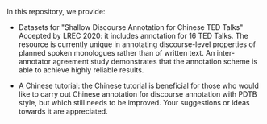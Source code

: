 In this repository, we provide:

- Datasets for "Shallow Discourse Annotation for Chinese TED Talks" Accepted by LREC 2020: it includes annotation for 16 TED Talks. The resource is currently unique in annotating discourse-level properties of planned spoken monologues rather than of written text. An inter-annotator agreement study demonstrates that the annotation scheme is able to achieve highly reliable results.

- A Chinese tutorial: the Chinese tutorial is beneficial for those who would like to carry out Chinese annotation for discourse annotation with PDTB style, but which still needs to be improved. Your suggestions or ideas towards it are appreciated. 


